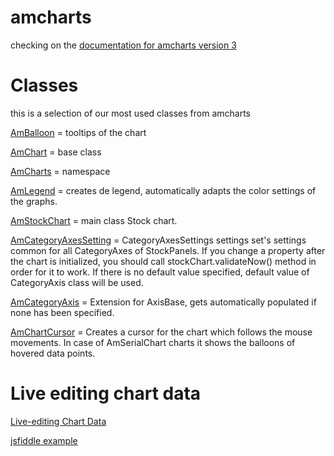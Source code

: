 # amcharts

checking on the [documentation for amcharts version 3]

# Classes

this is a selection of our most used classes from amcharts

[AmBalloon] = tooltips of the chart

[AmBalloon]:<https://docs.amcharts.com/3/javascriptstockchart/AmBalloon>

[AmChart] = base class

[AmChart]: <https://docs.amcharts.com/3/javascriptstockchart/AmChart>

[AmCharts] = namespace

[AmCharts]: <https://docs.amcharts.com/3/javascriptstockchart/AmCharts>

[AmLegend] = creates de legend, automatically adapts the color settings of the graphs.

[AmLegend]: <https://docs.amcharts.com/3/javascriptstockchart/AmLegend>

[AmStockChart] = main class Stock chart.

[AmStockChart]: <https://docs.amcharts.com/3/javascriptstockchart/AmStockChart>

[AmCategoryAxesSetting] = CategoryAxesSettings settings set's settings common for all CategoryAxes of StockPanels. If you change a property after the chart is initialized, you should call stockChart.validateNow() method in order for it to work. If there is no default value specified, default value of CategoryAxis class will be used.

[AmCategoryAxesSetting]: <https://docs.amcharts.com/3/javascriptstockchart/CategoryAxesSettings>

[AmCategoryAxis] = Extension for AxisBase, gets automatically populated if none has been specified.

[AmCategoryAxis]: <https://docs.amcharts.com/3/javascriptstockchart/CategoryAxis>

[AmChartCursor] = Creates a cursor for the chart which follows the mouse movements. In case of AmSerialChart charts it shows the balloons of hovered data points.

[AmChartCursor]: <https://docs.amcharts.com/3/javascriptstockchart/ChartCursor>










# Live editing chart data

[Live-editing Chart Data]

[jsfiddle example]

[Live-editing Chart Data]: <https://www.amcharts.com/kbase/live-editing-chart-data/>
[jsfiddle example]: <http://jsfiddle.net/amcharts/9uyAf/>


[documentation for amcharts version 3]:<https://docs.amcharts.com/3/>
